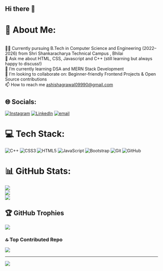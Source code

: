 ## Hi there 👋

<!--
**ashishagrawal0999/**ashishagrawal0999** is a ✨ _special_ ✨ repository because its `README.md` (this file) appears on your GitHub profile.

Here are some ideas to get you started:

- 🔭 I’m currently working on ...
- 🌱 I’m currently learning ...
- 👯 I’m looking to collaborate on ...
- 🤔 I’m looking for help with ...
- 💬 Ask me about ...
- 📫 How to reach me: ...
- 😄 Pronouns: ...
- ⚡ Fun fact: ...
-->
# 💫 About Me:
<br>👨‍🎓 Currently pursuing B.Tech in Computer Science and Engineering (2022–2026) from Shri Shankaracharya Technical Campus , Bhilai<br>💬 Ask me about HTML, CSS, Javascript and C++ (still learning but always happy to discuss!)<br>🌱 I’m currently learning DSA and MERN Stack Development<br>🤝 I'm looking to collaborate on: Beginner-friendly Frontend Projects & Open Source contributions<br>📫 How to reach me ashishagrawal09990@gmail.com

<!-- <div align="right">
  <img src="https://media4.giphy.com/media/i229PTC8BKt9V9RnwZ/giphy.gif" width="270" />
</div> -->


## 🌐 Socials:
[![Instagram](https://img.shields.io/badge/Instagram-%23E4405F.svg?logo=Instagram&logoColor=white)](https://instagram.com/ashish.builds) [![LinkedIn](https://img.shields.io/badge/LinkedIn-%230077B5.svg?logo=linkedin&logoColor=white)](https://linkedin.com/in/ashish027120) [![email](https://img.shields.io/badge/Email-D14836?logo=gmail&logoColor=white)](mailto:ashishagrawal09990@gmail.com) 

# 💻 Tech Stack:
![C++](https://img.shields.io/badge/c++-%2300599C.svg?style=for-the-badge&logo=c%2B%2B&logoColor=white) ![CSS3](https://img.shields.io/badge/css3-%231572B6.svg?style=for-the-badge&logo=css3&logoColor=white) ![HTML5](https://img.shields.io/badge/html5-%23E34F26.svg?style=for-the-badge&logo=html5&logoColor=white) ![JavaScript](https://img.shields.io/badge/javascript-%23323330.svg?style=for-the-badge&logo=javascript&logoColor=%23F7DF1E) ![Bootstrap](https://img.shields.io/badge/bootstrap-%238511FA.svg?style=for-the-badge&logo=bootstrap&logoColor=white) ![Git](https://img.shields.io/badge/git-%23F05033.svg?style=for-the-badge&logo=git&logoColor=white) ![GitHub](https://img.shields.io/badge/github-%23121011.svg?style=for-the-badge&logo=github&logoColor=white)
# 📊 GitHub Stats:
![](https://github-readme-stats.vercel.app/api?username=ashishagrawal0999&theme=dark&hide_border=false&include_all_commits=true&count_private=true)<br/>
![](https://nirzak-streak-stats.vercel.app/?user=ashishagrawal0999&theme=dark&hide_border=false)<br/>
![](https://github-readme-stats.vercel.app/api/top-langs/?username=ashishagrawal0999&theme=dark&hide_border=false&include_all_commits=true&count_private=true&layout=compact)

## 🏆 GitHub Trophies
![](https://github-profile-trophy.vercel.app/?username=ashishagrawal0999&theme=radical&no-frame=false&no-bg=false&margin-w=4)

### 🔝 Top Contributed Repo
![](https://github-contributor-stats.vercel.app/api?username=ashishagrawal0999&limit=5&theme=dark&combine_all_yearly_contributions=true)

---
[![](https://visitcount.itsvg.in/api?id=ashishagrawal0999&icon=0&color=0)](https://visitcount.itsvg.in)

<!-- Proudly created with GPRM ( https://gprm.itsvg.in ) -->


